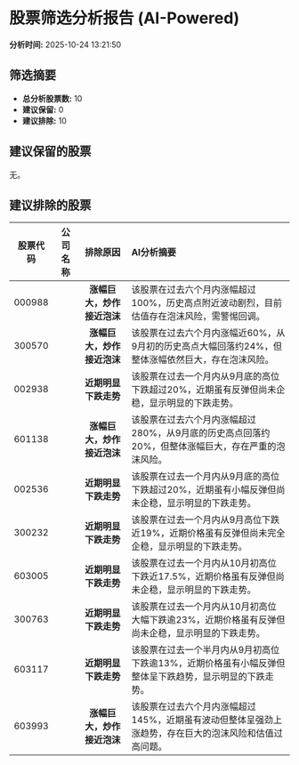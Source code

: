 # 股票筛选分析报告 (AI-Powered)

**分析时间:** 2025-10-24 13:21:50

## 筛选摘要

- **总分析股票数:** 10
- **建议保留:** 0
- **建议排除:** 10

## 建议保留的股票

无。


## 建议排除的股票

| 股票代码 | 公司名称 | 排除原因 | AI分析摘要 |
|:---:|:---:|:---:|:---|
| 000988 |  | **涨幅巨大，炒作接近泡沫** | 该股票在过去六个月内涨幅超过100%，历史高点附近波动剧烈，目前估值存在泡沫风险，需警惕回调。 |
| 300570 |  | **涨幅巨大，炒作接近泡沫** | 该股票在过去六个月内涨幅近60%，从9月初的历史高点大幅回落约24%，但整体涨幅依然巨大，存在泡沫风险。 |
| 002938 |  | **近期明显下跌走势** | 该股票在过去一个月内从9月底的高位下跌超过20%，近期虽有反弹但尚未企稳，显示明显的下跌走势。 |
| 601138 |  | **涨幅巨大，炒作接近泡沫** | 该股票在过去六个月内涨幅超过280%，从9月底的历史高点回落约20%，但整体涨幅巨大，存在严重的泡沫风险。 |
| 002536 |  | **近期明显下跌走势** | 该股票在过去一个月内从9月底的高位下跌超过20%，近期虽有小幅反弹但尚未企稳，显示明显的下跌走势。 |
| 300232 |  | **近期明显下跌走势** | 该股票在过去一个月内从9月高位下跌近19%，近期价格虽有反弹但尚未完全企稳，显示明显的下跌走势。 |
| 603005 |  | **近期明显下跌走势** | 该股票在过去一个月内从10月初高位下跌近17.5%，近期价格虽有反弹但尚未企稳，显示明显的下跌走势。 |
| 300763 |  | **近期明显下跌走势** | 该股票在过去一个月内从10月初高位大幅下跌逾23%，近期价格虽有反弹但尚未企稳，显示明显的下跌走势。 |
| 603117 |  | **近期明显下跌走势** | 该股票在过去一个半月内从9月初高位下跌逾13%，近期价格虽有小幅反弹但整体呈下跌趋势，显示明显的下跌走势。 |
| 603993 |  | **涨幅巨大，炒作接近泡沫** | 该股票在过去六个月内涨幅超过145%，近期虽有波动但整体呈强劲上涨趋势，存在巨大的泡沫风险和估值过高问题。 |
